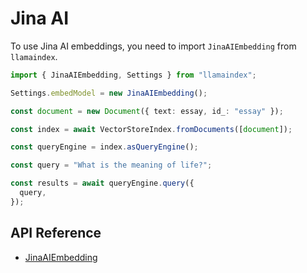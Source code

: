# Jina AI

To use Jina AI embeddings, you need to import `JinaAIEmbedding` from `llamaindex`.

```ts
import { JinaAIEmbedding, Settings } from "llamaindex";

Settings.embedModel = new JinaAIEmbedding();

const document = new Document({ text: essay, id_: "essay" });

const index = await VectorStoreIndex.fromDocuments([document]);

const queryEngine = index.asQueryEngine();

const query = "What is the meaning of life?";

const results = await queryEngine.query({
  query,
});
```

## API Reference

- [JinaAIEmbedding](../../../api/classes/JinaAIEmbedding.md)
